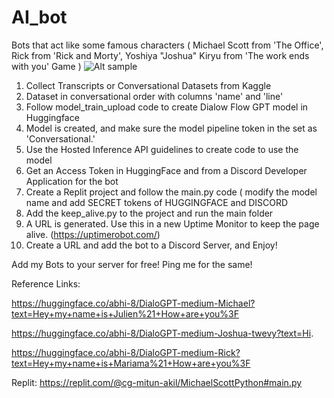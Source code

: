 # AI_bot
Bots that act like some famous characters ( Michael Scott from 'The Office', Rick from 'Rick and Morty', Yoshiya "Joshua" Kiryu from 'The work ends with you' Game )
![Alt sample](https://lh3.googleusercontent.com/pw/AIL4fc8lptpzJuZfSyrdgpkGe4Q1YGBe_hySHvY0SFM9CmRgXXekDZcSpLosiuCMZN_9rWVWKd1wE9w9iEOfpzwb1UCPhj9OH5MIsoiPAuW6DByAPi9tLosaDc1bW-tH_7Z3KAVEZ_O4O9yMmphdqD2OsbP9=w1286-h592-s-no?authuser=0)
1) Collect Transcripts or Conversational Datasets from Kaggle
2) Dataset in conversational order with columns 'name' and 'line'
3) Follow model_train_upload code to create Dialow Flow GPT model in Huggingface
4) Model is created, and make sure the model pipeline token in the set as 'Conversational.'
5) Use the Hosted Inference API guidelines to create code to use the model
6) Get an Access Token in HuggingFace and from a Discord Developer Application for the bot
7) Create a Replit project and follow the main.py code ( modify the model name and add SECRET tokens of HUGGINGFACE and DISCORD
8) Add the keep_alive.py to the project and run the main folder
9) A URL is generated. Use this in a new Uptime Monitor to keep the page alive. (https://uptimerobot.com/)
11) Create a URL and add the bot to a Discord Server, and Enjoy!

Add my Bots to your server for free! Ping me for the same!

Reference Links: 

https://huggingface.co/abhi-8/DialoGPT-medium-Michael?text=Hey+my+name+is+Julien%21+How+are+you%3F

https://huggingface.co/abhi-8/DialoGPT-medium-Joshua-twevy?text=Hi.

https://huggingface.co/abhi-8/DialoGPT-medium-Rick?text=Hey+my+name+is+Mariama%21+How+are+you%3F


Replit:
https://replit.com/@cg-mitun-akil/MichaelScottPython#main.py

